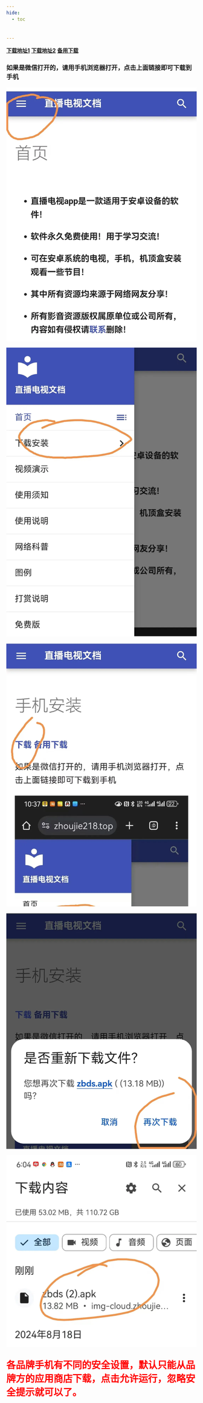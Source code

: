 ```yaml
---
hide:
  - toc


---
```


 **[下载地址1](/soft/zbds.apk)**      **[下载地址2](https://img-cloud.zbds.top/zbds/zbds.apk)**         [**备用下载**](https://zbds.lanzoui.com/b0b2kul6b)

### 如果是微信打开的，请用手机浏览器打开，点击上面链接即可下载到手机

![900675afd226afa3a8f2d9605f9491e](azsj.assets/900675afd226afa3a8f2d9605f9491e.webp)

![dd1f60434b9bce505497e60c591908b](azsj.assets/dd1f60434b9bce505497e60c591908b.webp)

![46309d2a7676bad730be8db175937d8](azsj.assets/46309d2a7676bad730be8db175937d8.webp)

![262558c3dd047272bf382a43e588259](azsj.assets/262558c3dd047272bf382a43e588259.webp)

![be732020465569d0f16dba6e5905a01](azsj.assets/be732020465569d0f16dba6e5905a01.webp)

<p style="color:red; font-size:25px; font-weight:bold;">各品牌手机有不同的安全设置，默认只能从品牌方的应用商店下载，点击允许运行，忽略安全提示就可以了。</p>

